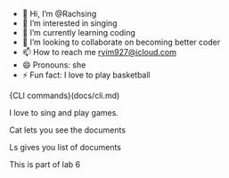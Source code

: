 - 👋 Hi, I’m @Rachsing
- 👀 I’m interested in singing 
- 🌱 I’m currently learning coding
- 💞️ I’m looking to collaborate on becoming better coder
- 📫 How to reach me ryim927@icloud.com
- 😄 Pronouns: she
- ⚡ Fun fact: I love to play basketball

<!---
Rachsing/Rachsing is a ✨ special ✨ repository because its `README.md` (this file) appears on your GitHub profile.
You can click the Preview link to take a look at your changes.
--->


{CLI commands}(docs/cli.md)


I love to sing and play games. 

Cat lets you see the documents

Ls gives you list of documents

This is part of lab 6

